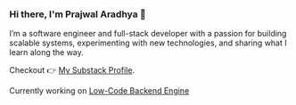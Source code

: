 ### Hi there, I'm Prajwal Aradhya 👋
I’m a software engineer and full-stack developer with a passion for building scalable systems, experimenting with new technologies, and sharing what I learn along the way.

Checkout 👉 [My Substack Profile](https://07prajwal2000.substack.com/).

Currently working on [Low-Code Backend Engine](https://github.com/07prajwal2000/Configurable-Backend-Engine)
